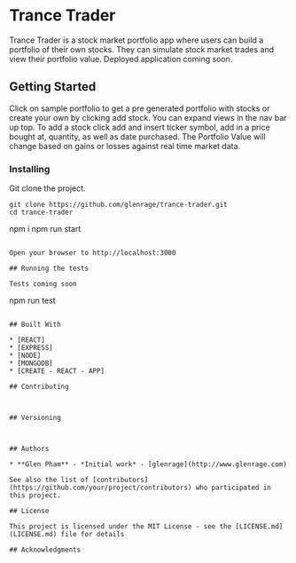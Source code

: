 # Trance Trader

Trance Trader is a stock market portfolio app where users can build a portfolio of their own stocks. They can simulate stock market trades and view their portfolio value. Deployed application coming soon.

## Getting Started

Click on sample portfolio to get a pre generated portfolio with stocks or create your own by clicking add stock.
You can expand views in the nav bar up top. To add a stock click add and insert ticker symbol, add in a price bought at, quantity, as well as date purchased. The Portfolio Value will change based on gains or losses against real time market data.

### Installing

Git clone the project.

```
git clone https://github.com/glenrage/trance-trader.git
cd trance-trader
```

npm i
npm run start
```

Open your browser to http://localhost:3000

## Running the tests

Tests coming soon

```
npm run test
```

## Built With

* [REACT]
* [EXPRESS]
* [NODE]
* [MONGODB]
* [CREATE - REACT - APP]

## Contributing



## Versioning



## Authors

* **Glen Pham** - *Initial work* - [glenrage](http://www.glenrage.com)

See also the list of [contributors](https://github.com/your/project/contributors) who participated in this project.

## License

This project is licensed under the MIT License - see the [LICENSE.md](LICENSE.md) file for details

## Acknowledgments
